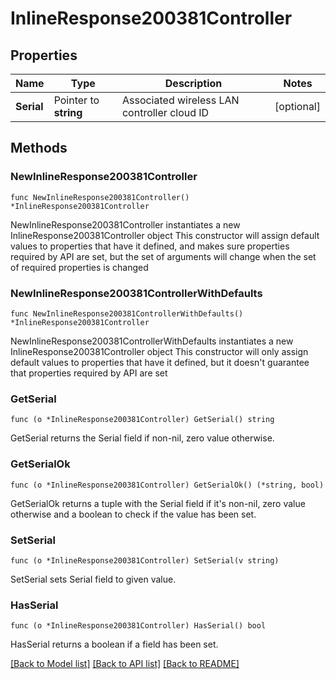# InlineResponse200381Controller

## Properties

Name | Type | Description | Notes
------------ | ------------- | ------------- | -------------
**Serial** | Pointer to **string** | Associated wireless LAN controller cloud ID | [optional] 

## Methods

### NewInlineResponse200381Controller

`func NewInlineResponse200381Controller() *InlineResponse200381Controller`

NewInlineResponse200381Controller instantiates a new InlineResponse200381Controller object
This constructor will assign default values to properties that have it defined,
and makes sure properties required by API are set, but the set of arguments
will change when the set of required properties is changed

### NewInlineResponse200381ControllerWithDefaults

`func NewInlineResponse200381ControllerWithDefaults() *InlineResponse200381Controller`

NewInlineResponse200381ControllerWithDefaults instantiates a new InlineResponse200381Controller object
This constructor will only assign default values to properties that have it defined,
but it doesn't guarantee that properties required by API are set

### GetSerial

`func (o *InlineResponse200381Controller) GetSerial() string`

GetSerial returns the Serial field if non-nil, zero value otherwise.

### GetSerialOk

`func (o *InlineResponse200381Controller) GetSerialOk() (*string, bool)`

GetSerialOk returns a tuple with the Serial field if it's non-nil, zero value otherwise
and a boolean to check if the value has been set.

### SetSerial

`func (o *InlineResponse200381Controller) SetSerial(v string)`

SetSerial sets Serial field to given value.

### HasSerial

`func (o *InlineResponse200381Controller) HasSerial() bool`

HasSerial returns a boolean if a field has been set.


[[Back to Model list]](../README.md#documentation-for-models) [[Back to API list]](../README.md#documentation-for-api-endpoints) [[Back to README]](../README.md)


